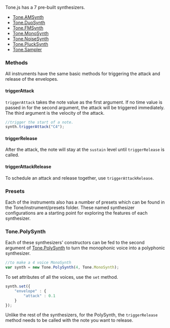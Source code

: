 Tone.js has a 7 pre-built synthesizers.

* [Tone.AMSynth](http://tonenotone.github.io/Tone.js/doc/Tone.AMSynth.html)
* [Tone.DuoSynth](http://tonenotone.github.io/Tone.js/doc/Tone.DuoSynth.html)
* [Tone.FMSynth](http://tonenotone.github.io/Tone.js/doc/Tone.FMSynth.html)
* [Tone.MonoSynth](http://tonenotone.github.io/Tone.js/doc/Tone.MonoSynth.html)
* [Tone.NoiseSynth](http://tonenotone.github.io/Tone.js/doc/Tone.NoiseSynth.html)
* [Tone.PluckSynth](http://tonenotone.github.io/Tone.js/doc/Tone.PluckSynth.html)
* [Tone.Sampler](http://tonenotone.github.io/Tone.js/doc/Tone.Sampler.html)

### Methods

All instruments have the same basic methods for triggering the attack and release of the envelopes. 

#### triggerAttack

`triggerAttack` takes the note value as the first argument. If no time value is passed in for the second argument, the attack will be triggered immediately. The third argument is the velocity of the attack. 

```javascript
//trigger the start of a note.
synth.triggerAttack("C4");
```

#### triggerRelease

After the attack, the note will stay at the `sustain` level until `triggerRelease` is called. 

#### triggerAttackRelease

To schedule an attack and release together, use `triggerAttackRelease`. 

### Presets

Each of the instruments also has a number of presets which can be found in the Tone/instrument/presets folder. These named synthesizer configurations are a starting point for exploring the features of each synthesizer. 

### Tone.PolySynth

Each of these synthesizers' constructors can be fed to the second argument of [Tone.PolySynth](http://tonenotone.github.io/Tone.js/doc/Tone.PolySynth.html) to turn the monophonic voice into a polyphonic synthesizer. 

```javascript
//to make a 4 voice MonoSynth
var synth = new Tone.PolySynth(4, Tone.MonoSynth);
```

To set attributes of all the voices, use the `set` method. 

```javascript
synth.set({
	"envelope" : {
		"attack" : 0.1
	}
});
```

Unlike the rest of the synthesizers, for the PolySynth, the `triggerRelease` method needs to be called with the note you want to release. 